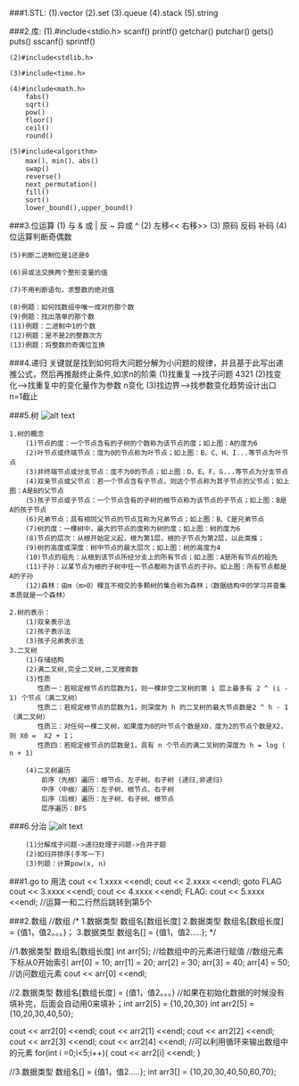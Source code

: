 ###1.STL:
    (1).vector
    (2).set
    (3).queue
    (4).stack
    (5).string

###2.库:
    (1).#include<stdio.h>
        scanf()
        printf()
        getchar()
        putchar()
        gets()
        puts()
        sscanf()
        sprintf()

    (2)#include<stdlib.h>

    (3)#include<time.h>
    
    (4)#include<math.h>
        fabs()
        sqrt()
        pow()
        floor()
        ceil()
        round()

    (5)#include<algorithm>
        max()、min()、abs()
        swap()
        reverse()
        next_permutation()
        fill()
        sort()
        lower_bound(),upper_bound()

###3.位运算
    (1) 与 &
        或 |
        反 ~
        异或 ^
    (2) 左移<<
        右移>>
    (3) 原码
        反码
        补码
    (4)位运算判断奇偶数

    (5)判断二进制位是1还是0

    (6)异或法交换两个整形变量的值

    (7)不用判断语句，求整数的绝对值

    (8)例题：如何找数组中唯一成对的那个数
    (9)例题：找出落单的那个数
    (11)例题：二进制中1的个数
    (12)例题：是不是2的整数次方
    (13)例题：将整数的奇偶位互换

###4.递归
    关键就是找到如何将大问题分解为小问题的规律，并且基于此写出递推公式，然后再推敲终止条件,如求n的阶乘
    (1)找重复-->找子问题 4321
    (2)找变化-->找重复中的变化量作为参数 n变化
    (3)找边界-->找参数变化趋势设计出口  n=1截止

###5.树
![alt text](image\summarize\树.png)

    1.树的概念
        (1)节点的度：一个节点含有的子树的个数称为该节点的度；如上图：A的度为6
        (2)叶节点或终端节点：度为0的节点称为叶节点；如上图：B、C、H、I...等节点为叶节点
        (3)非终端节点或分支节点：度不为0的节点；如上图：D、E、F、G...等节点为分支节点
        (4)双亲节点或父节点：若一个节点含有子节点，则这个节点称为其子节点的父节点；如上图：A是B的父节点
        (5)孩子节点或子节点：一个节点含有的子树的根节点称为该节点的子节点；如上图：B是A的孩子节点
        (6)兄弟节点：具有相同父节点的节点互称为兄弟节点；如上图：B、C是兄弟节点
        (7)树的度：一棵树中，最大的节点的度称为树的度；如上图：树的度为6
        (8)节点的层次：从根开始定义起，根为第1层，根的子节点为第2层，以此类推；
        (9)树的高度或深度：树中节点的最大层次；如上图：树的高度为4
        (10)节点的祖先：从根到该节点所经分支上的所有节点；如上图：A是所有节点的祖先
        (11)子孙：以某节点为根的子树中任一节点都称为该节点的子孙。如上图：所有节点都是A的子孙
        (12)森林：由m（m>0）棵互不相交的多颗树的集合称为森林；（数据结构中的学习并查集本质就是一个森林）

    2.树的表示：
        (1)双亲表示法
        (2)孩子表示法
        (3)孩子兄弟表示法
    3.二叉树
        (1)存储结构
        (2)满二叉树,完全二叉树,二叉搜索数
        (3)性质
           性质一：若规定根节点的层数为1，则一棵非空二叉树的第 i 层上最多有 2 ^ (i - 1) 个节点（满二叉树）
           性质二：若规定根节点的层数为1，则深度为 h 的二叉树的最大节点数是2 ^ h - 1（满二叉树）
           性质三：对任何一棵二叉树，如果度为0的叶节点个数是X0，度为2的节点个数是X2，则 X0 =  X2 + 1；
           性质四：若规定根节点的层数是1，具有 n 个节点的满二叉树的深度为 h = log ( n + 1) 

        (4)二叉树遍历
            前序（先根）遍历：根节点、左子树、右子树 (递归,非递归)
            中序（中根）遍历：左子树、根节点、右子树
            后序（后根）遍历：左子树、右子树、根节点
            层序遍历：BFS


###6.分治
![alt text](image\summarize\分治.jpg)

        (1)分解成子问题->递归处理子问题->合并子题
        (2)如归并排序(手写一下)
        (3)列题：计算pow(x, n)


###1.go to 用法
   cout << 1.xxxx <<endl;
   cout << 2.xxxx <<endl;
   goto FLAG
   cout << 3.xxxx <<endl;
   cout << 4.xxxx <<endl;
   FLAG:
   cout << 5.xxxx <<endl;
   //运算一和二行然后跳转到第5个
   
   
###2.数组
   //数组
   /*
   1.数据类型  数组名[数组长度]
   2.数据类型  数组名[数组长度] = {值1，值2。。。}；
   3.数据类型  数组名[] = {值1，值2.....};
   */
   
   
   //1.数据类型  数组名[数组长度]
   int arr[5];
   //给数组中的元素进行赋值
   //数组元素下标从0开始索引
   arr[0] = 10;
   arr[1] = 20;
   arr[2] = 30;
   arr[3] = 40;
   arr[4] = 50;
   //访问数组元素
   cout << arr[0] <<endl;
   
   //2.数据类型  数组名[数组长度] = {值1，值2。。。}
   //如果在初始化数据的时候没有填补完，后面会自动用0来填补；int arr2[5] = {10,20,30}
   int arr2[5] =  {10,20,30,40,50};
   
   cout << arr2[0] <<endl;
   cout << arr2[1] <<endl;
   cout << arr2[2] <<endl;
   cout << arr2[3] <<endl;
   cout << arr2[4] <<endl;
   //可以利用循环来输出数组中的元素
   for(int i =0;i<5;i++){
        cout << arr2[i] <<endl; 
   }
   
   //3.数据类型  数组名[] = {值1，值2.....};
     int arr3[] =  {10,20,30,40,50,60,70};
